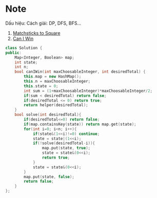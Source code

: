 # Note
Dấu hiệu: 
Cách giải: DP, DFS, BFS...

1. [Matchsticks to Square](https://leetcode.com/problems/matchsticks-to-square)
2. [Can I Win](https://leetcode.com/problems/can-i-win)

```cpp
class Solution {
public:
    Map<Integer, Boolean> map;
    int state;
    int n;
    bool canIWin(int maxChoosableInteger, int desiredTotal) {
        this.map = new HashMap();
        this.n = maxChoosableInteger;
        this.state = 0;
        int sum = (1+maxChoosableInteger)*maxChoosableInteger/2;
        if(sum < desiredTotal) return false;
        if(desiredTotal <= 0) return true;
        return helper(desiredTotal);
    }
    bool solve(int desiredTotal){
        if(desiredTotal<=0) return false;
        if(map.containsKey(state)) return map.get(state);
        for(int i=0; i<n; i++){
            if(state&(1<<i)!=0) continue;
            state = state|(1<<i);
            if(!solve(desiredTotal-i)){
                map.put(state, true);
                state = state&(0<<i);
                return true;
            }
            state = state&(0<<i);
        }
        map.put(state, false);
        return false;
    }
};
```